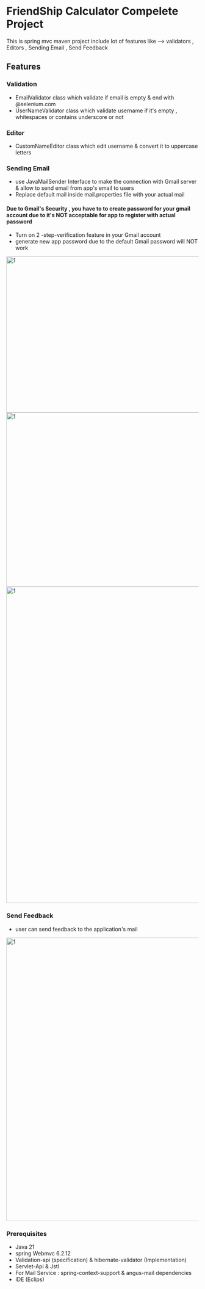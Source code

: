 # FriendShip Calculator Compelete Project
This is spring mvc maven project include lot of features like --> validators , Editors , Sending Email , Send Feedback
## Features
### Validation
- EmailValidator class which validate if email is empty & end with @selenium.com
- UserNameValidator class which validate username if it's empty , whitespaces or contains underscore or not
### Editor
- CustomNameEditor class which edit username & convert it to uppercase letters
### Sending Email
- use JavaMailSender Interface to make the connection with Gmail server & allow to send email from app's email to users
- Replace default mail inside mail.properties file with your actual mail
#### Due to Gmail's Security , you have to  to create password for your gmail account due to it's NOT acceptable for app to register with actual password
- Turn on 2 -step-verification feature in your Gmail account
- generate new app password due to the default Gmail password will NOT work
<img width="653" height="409" alt="1" src="https://github.com/user-attachments/assets/2ef4e9fb-cc44-434f-9237-9bec6e663b78" />

<img width="683" height="457" alt="1" src="https://github.com/user-attachments/assets/8d1c4650-5664-4bec-b03a-4cd0fcdde566" />

<img width="945" height="829" alt="1" src="https://github.com/user-attachments/assets/f843630b-47b9-4a8d-8a70-b39fc739f768" />

### Send Feedback
- user can send feedback to the application's mail
 <img width="947" height="743" alt="1" src="https://github.com/user-attachments/assets/e22efd79-2cb2-4b21-a24e-ad6286ef904d" />
 
### Prerequisites
- Java 21
- spring Webmvc 6.2.12
- Validation-api (specification) & hibernate-validator (Implementation)
- Servlet-Api & Jstl
- For Mail Service : spring-context-support & angus-mail dependencies
- IDE (Eclips)
